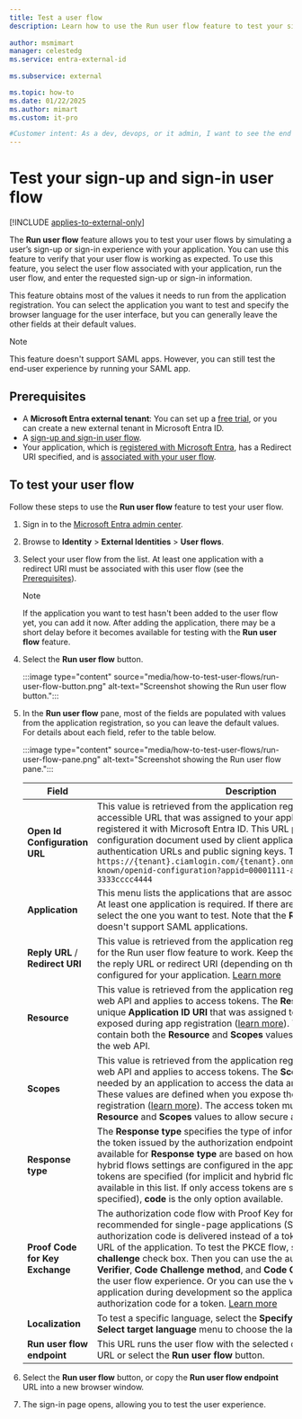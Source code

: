 ```yaml
---
title: Test a user flow
description: Learn how to use the Run user flow feature to test your sign-up and sign-in user flow for your consumer and business customer apps.
 
author: msmimart
manager: celestedg
ms.service: entra-external-id
 
ms.subservice: external

ms.topic: how-to
ms.date: 01/22/2025
ms.author: mimart
ms.custom: it-pro

#Customer intent: As a dev, devops, or it admin, I want to see the end user's experience when they sign in to an application that uses the user flow I created.
---
```


# Test your sign-up and sign-in user flow  

[!INCLUDE [applies-to-external-only](../includes/applies-to-external-only.md)]

The **Run user flow** feature allows you to test your user flows by simulating a user’s sign-up or sign-in experience with your application. You can use this feature to verify that your user flow is working as expected. To use this feature, you select the user flow associated with your application, run the user flow, and enter the requested sign-up or sign-in information.

This feature obtains most of the values it needs to run from the application registration. You can select the application you want to test and specify the browser language for the user interface, but you can generally leave the other fields at their default values. 

> [!NOTE]
> This feature doesn't support SAML apps. However, you can still test the end-user experience by running your SAML app.

## Prerequisites

- A **Microsoft Entra external tenant**: You can set up a <a href="https://aka.ms/ciam-free-trial?wt.mc_id=ciamcustomertenantfreetrial_linkclick_content_cnl" target="_blank">free trial</a>, or you can create a new external tenant in Microsoft Entra ID.
- A [sign-up and sign-in user flow](how-to-user-flow-sign-up-sign-in-customers.md).
- Your application, which is [registered with Microsoft Entra](how-to-register-ciam-app.md), has a Redirect URI specified, and is [associated with your user flow](how-to-user-flow-add-application.md).

## To test your user flow

Follow these steps to use the **Run user flow** feature to test your user flow.

1. Sign in to the [Microsoft Entra admin center](https://entra.microsoft.com).

1. Browse to **Identity** > **External Identities** > **User flows**.

1. Select your user flow from the list. At least one application with a redirect URI must be associated with this user flow (see the [Prerequisites](#prerequisites)).

   > [!NOTE]
   > If the application you want to test hasn't been added to the user flow yet, you can add it now. After adding the application, there may be a short delay before it becomes available for testing with the **Run user flow** feature.

1. Select the **Run user flow** button.

   :::image type="content" source="media/how-to-test-user-flows/run-user-flow-button.png" alt-text="Screenshot showing the Run user flow button.":::

1. In the **Run user flow** pane, most of the fields are populated with values from the application registration, so you can leave the default values. For details about each field, refer to the table below.

   :::image type="content" source="media/how-to-test-user-flows/run-user-flow-pane.png" alt-text="Screenshot showing the Run user flow pane.":::

   |Field    |Description  |
   |---------|---------|
   |**Open Id Configuration URL**     | This value is retrieved from the application registration. It's the publicly accessible URL that was assigned to your application when you registered it with Microsoft Entra ID. This URL points to the OpenID configuration document used by client applications to find authentication URLs and public signing keys. The format is: `https://{tenant}.ciamlogin.com/{tenant}.onmicrosoft.com/v2.0/.well-known/openid-configuration?appid=00001111-aaaa-2222-bbbb-3333cccc4444`        |
   |**Application**     | This menu lists the applications that are associated with this user flow. At least one application is required. If there are multiple applications, select the one you want to test. Note that the **Run user flow** feature doesn't support SAML applications.      |
   |**Reply URL** / **Redirect URI**   | This value is retrieved from the application registration, and is required for the Run user flow feature to work. Keep the current setting, which is the reply URL or redirect URI (depending on the protocol) that is configured for your application. [Learn more](how-to-register-ciam-app.md?tabs=spa#about-redirect-uri)       |
   |**Resource**     | This value is retrieved from the application registration for a protected web API and applies to access tokens. The **Resource** is the globally unique **Application ID URI** that was assigned to the API when it was exposed during app registration ([learn more](~/identity-platform/quickstart-configure-app-expose-web-apis.md)). The access token must contain both the **Resource** and **Scopes** values to allow secure access to the web API.  |
   |**Scopes**     | This value is retrieved from the application registration for a protected web API and applies to access tokens. The **Scopes** are the permissions needed by an application to access the data and functionality in the API. These values are defined when you expose the API during app registration ([learn more](~/identity-platform/quickstart-configure-app-expose-web-apis.md)). The access token must contain both the **Resource** and **Scopes** values to allow secure access to the web API. |
   |**Response type**     | The **Response type** specifies the type of information to be returned in the token issued by the authorization endpoint. The values that are available for **Response type** are based on how the implicit grant and hybrid flows settings are configured in the application registration. If ID tokens are specified (for implicit and hybrid flows), then **id token** is available in this list. If only access tokens are specified (or no tokens are specified), **code** is the only option available.    |
   |**Proof Code for Key Exchange**     | The authorization code flow with Proof Key for Code Exchange (PKCE) is recommended for single-page applications (SPAs). With PKCE, an authorization code is delivered instead of a token to the specified reply URL of the application. To test the PKCE flow, select the **Specify code challenge** check box. Then you can use the autogenerated **Code Verifier**, **Code Challenge method**, and **Code Challenge** values to test the user flow experience. Or you can use the values expected by your application during development so the application can redeem the authorization code for a token. [Learn more](~/identity-platform/v2-oauth2-auth-code-flow.md)        |
   |**Localization**     | To test a specific language, select the **Specify ui locales** option and use **Select target language** menu to choose the language. [Learn more](how-to-customize-languages-customers.md)        |
   |**Run user flow endpoint**     | This URL runs the user flow with the selected options. You can use this URL or select the **Run user flow** button.        |

1. Select the **Run user flow** button, or copy the **Run user flow endpoint** URL into a new browser window.

1. The sign-in page opens, allowing you to test the user experience.
